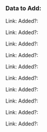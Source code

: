### Data to Add:

Link:
Added?:

Link:
Added?:

Link:
Added?:

Link:
Added?:

Link:
Added?:

Link:
Added?:

Link:
Added?:

Link:
Added?:

Link:
Added?:

Link:
Added?: